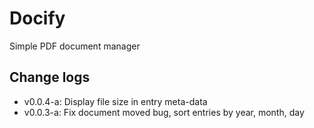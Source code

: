 # Docify
Simple PDF document manager

## Change logs
- v0.0.4-a: Display file size in entry meta-data
- v0.0.3-a: Fix document moved bug, sort entries by year, month, day